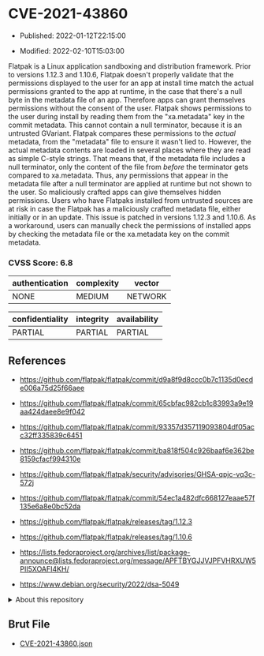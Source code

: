 # CVE-2021-43860

- Published: 2022-01-12T22:15:00

- Modified: 2022-02-10T15:03:00

Flatpak is a Linux application sandboxing and distribution framework. Prior to versions 1.12.3 and 1.10.6, Flatpak doesn't properly validate that the permissions displayed to the user for an app at install time match the actual permissions granted to the app at runtime, in the case that there's a null byte in the metadata file of an app. Therefore apps can grant themselves permissions without the consent of the user. Flatpak shows permissions to the user during install by reading them from the "xa.metadata" key in the commit metadata. This cannot contain a null terminator, because it is an untrusted GVariant. Flatpak compares these permissions to the *actual* metadata, from the "metadata" file to ensure it wasn't lied to. However, the actual metadata contents are loaded in several places where they are read as simple C-style strings. That means that, if the metadata file includes a null terminator, only the content of the file from *before* the terminator gets compared to xa.metadata. Thus, any permissions that appear in the metadata file after a null terminator are applied at runtime but not shown to the user. So maliciously crafted apps can give themselves hidden permissions. Users who have Flatpaks installed from untrusted sources are at risk in case the Flatpak has a maliciously crafted metadata file, either initially or in an update. This issue is patched in versions 1.12.3 and 1.10.6. As a workaround, users can manually check the permissions of installed apps by checking the metadata file or the xa.metadata key on the commit metadata.

### CVSS Score: **6.8**

| authentication | complexity | vector |
| --- | --- | --- |
| NONE | MEDIUM | NETWORK |

| confidentiality | integrity | availability |
| --- | --- | --- |
| PARTIAL | PARTIAL | PARTIAL |

## References

* https://github.com/flatpak/flatpak/commit/d9a8f9d8ccc0b7c1135d0ecde006a75d25f66aee

* https://github.com/flatpak/flatpak/commit/65cbfac982cb1c83993a9e19aa424daee8e9f042

* https://github.com/flatpak/flatpak/commit/93357d357119093804df05acc32ff335839c6451

* https://github.com/flatpak/flatpak/commit/ba818f504c926baaf6e362be8159cfacf994310e

* https://github.com/flatpak/flatpak/security/advisories/GHSA-qpjc-vq3c-572j

* https://github.com/flatpak/flatpak/commit/54ec1a482dfc668127eaae57f135e6a8e0bc52da

* https://github.com/flatpak/flatpak/releases/tag/1.12.3

* https://github.com/flatpak/flatpak/releases/tag/1.10.6

* https://lists.fedoraproject.org/archives/list/package-announce@lists.fedoraproject.org/message/APFTBYGJJVJPFVHRXUW5PII5XOAFI4KH/

* https://www.debian.org/security/2022/dsa-5049

<details>
<summary>About this repository</summary> 

  This repository is part of the project [Live Hack CVE](https://github.com/Live-Hack-CVE). Main website can be found [www.live-hack.org](https://www.live-hack.org) 
  
  Made by [Sn0wAlice](https://github.com/Sn0wAlice) for the people that care about security and need to have a feed of the latest CVEs. Hope you enjoy it, don't forget to star the repo and follow me on [Twitter](https://twitter.com/Sn0wAlice) and [Github](https://github.com/Sn0wAlice). And that is my [personnal website](https://www.alice-snow.me/)

  - [Home Page](https://github.com/Live-Hack-CVE)
  - [Framework](https://github.com/Live-Hack-CVE/cve-framework)
  - [CVE database](https://github.com/Live-Hack-CVE/full_database)
  - [Changelog](https://github.com/Live-Hack-CVE/Changelog)
</details>

## Brut File

* [CVE-2021-43860.json](https://raw.githubusercontent.com/Live-Hack-CVE/full_database/main/cves/2021/CVE-2021-43860.json)

